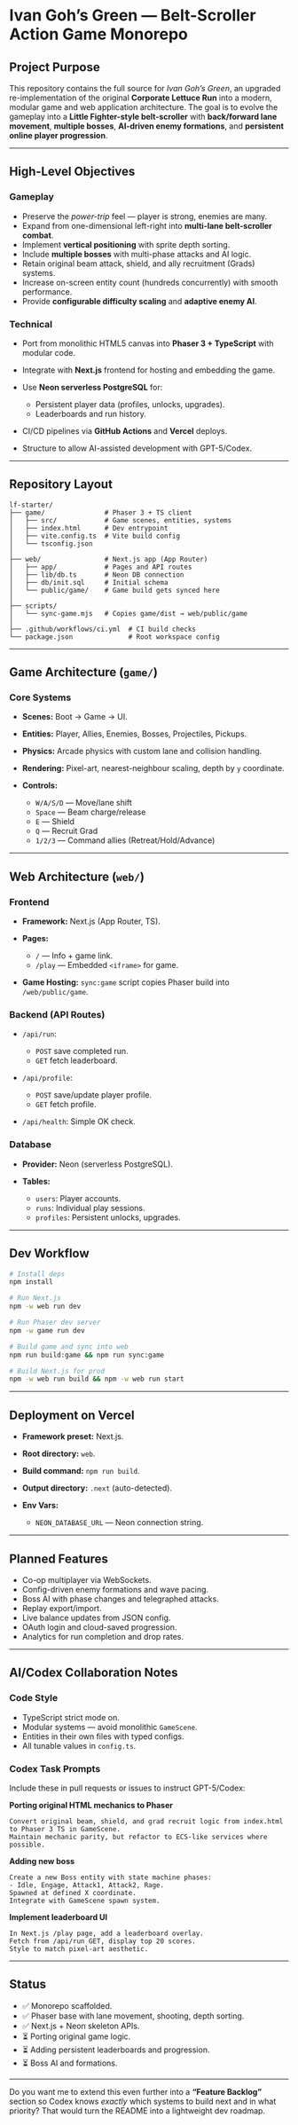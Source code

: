 # **Ivan Goh’s Green — Belt-Scroller Action Game Monorepo**

## **Project Purpose**

This repository contains the full source for *Ivan Goh’s Green*, an upgraded re-implementation of the original **Corporate Lettuce Run** into a modern, modular game and web application architecture. The goal is to evolve the gameplay into a **Little Fighter-style belt-scroller** with **back/forward lane movement**, **multiple bosses**, **AI-driven enemy formations**, and **persistent online player progression**.

---

## **High-Level Objectives**

### **Gameplay**

* Preserve the *power-trip* feel — player is strong, enemies are many.
* Expand from one-dimensional left-right into **multi-lane belt-scroller combat**.
* Implement **vertical positioning** with sprite depth sorting.
* Include **multiple bosses** with multi-phase attacks and AI logic.
* Retain original beam attack, shield, and ally recruitment (Grads) systems.
* Increase on-screen entity count (hundreds concurrently) with smooth performance.
* Provide **configurable difficulty scaling** and **adaptive enemy AI**.

### **Technical**

* Port from monolithic HTML5 canvas into **Phaser 3 + TypeScript** with modular code.
* Integrate with **Next.js** frontend for hosting and embedding the game.
* Use **Neon serverless PostgreSQL** for:

  * Persistent player data (profiles, unlocks, upgrades).
  * Leaderboards and run history.
* CI/CD pipelines via **GitHub Actions** and **Vercel** deploys.
* Structure to allow AI-assisted development with GPT-5/Codex.

---

## **Repository Layout**

```
lf-starter/
├── game/               # Phaser 3 + TS client
│   ├── src/            # Game scenes, entities, systems
│   ├── index.html      # Dev entrypoint
│   ├── vite.config.ts  # Vite build config
│   └── tsconfig.json
│
├── web/                # Next.js app (App Router)
│   ├── app/            # Pages and API routes
│   ├── lib/db.ts       # Neon DB connection
│   ├── db/init.sql     # Initial schema
│   └── public/game/    # Game build gets synced here
│
├── scripts/
│   └── sync-game.mjs   # Copies game/dist → web/public/game
│
├── .github/workflows/ci.yml  # CI build checks
└── package.json              # Root workspace config
```

---

## **Game Architecture (`game/`)**

### **Core Systems**

* **Scenes:** Boot → Game → UI.
* **Entities:** Player, Allies, Enemies, Bosses, Projectiles, Pickups.
* **Physics:** Arcade physics with custom lane and collision handling.
* **Rendering:** Pixel-art, nearest-neighbour scaling, depth by `y` coordinate.
* **Controls:**

  * `W/A/S/D` — Move/lane shift
  * `Space` — Beam charge/release
  * `E` — Shield
  * `Q` — Recruit Grad
  * `1/2/3` — Command allies (Retreat/Hold/Advance)

---

## **Web Architecture (`web/`)**

### **Frontend**

* **Framework:** Next.js (App Router, TS).
* **Pages:**

  * `/` — Info + game link.
  * `/play` — Embedded `<iframe>` for game.
* **Game Hosting:** `sync:game` script copies Phaser build into `/web/public/game`.

### **Backend (API Routes)**

* `/api/run`:

  * `POST` save completed run.
  * `GET` fetch leaderboard.
* `/api/profile`:

  * `POST` save/update player profile.
  * `GET` fetch profile.
* `/api/health`: Simple OK check.

### **Database**

* **Provider:** Neon (serverless PostgreSQL).
* **Tables:**

  * `users`: Player accounts.
  * `runs`: Individual play sessions.
  * `profiles`: Persistent unlocks, upgrades.

---

## **Dev Workflow**

```bash
# Install deps
npm install

# Run Next.js
npm -w web run dev

# Run Phaser dev server
npm -w game run dev

# Build game and sync into web
npm run build:game && npm run sync:game

# Build Next.js for prod
npm -w web run build && npm -w web run start
```

---

## **Deployment on Vercel**

* **Framework preset:** Next.js.
* **Root directory:** `web`.
* **Build command:** `npm run build`.
* **Output directory:** `.next` (auto-detected).
* **Env Vars:**

  * `NEON_DATABASE_URL` — Neon connection string.

---

## **Planned Features**

* Co-op multiplayer via WebSockets.
* Config-driven enemy formations and wave pacing.
* Boss AI with phase changes and telegraphed attacks.
* Replay export/import.
* Live balance updates from JSON config.
* OAuth login and cloud-saved progression.
* Analytics for run completion and drop rates.

---

## **AI/Codex Collaboration Notes**

### **Code Style**

* TypeScript strict mode on.
* Modular systems — avoid monolithic `GameScene`.
* Entities in their own files with typed configs.
* All tunable values in `config.ts`.

### **Codex Task Prompts**

Include these in pull requests or issues to instruct GPT-5/Codex:

**Porting original HTML mechanics to Phaser**

```
Convert original beam, shield, and grad recruit logic from index.html to Phaser 3 TS in GameScene.
Maintain mechanic parity, but refactor to ECS-like services where possible.
```

**Adding new boss**

```
Create a new Boss entity with state machine phases:
- Idle, Engage, Attack1, Attack2, Rage.
Spawned at defined X coordinate.
Integrate with GameScene spawn system.
```

**Implement leaderboard UI**

```
In Next.js /play page, add a leaderboard overlay.
Fetch from /api/run GET, display top 20 scores.
Style to match pixel-art aesthetic.
```

---

## **Status**

* ✅ Monorepo scaffolded.
* ✅ Phaser base with lane movement, shooting, depth sorting.
* ✅ Next.js + Neon skeleton APIs.
* ⏳ Porting original game logic.
* ⏳ Adding persistent leaderboards and progression.
* ⏳ Boss AI and formations.

---

Do you want me to extend this even further into a **“Feature Backlog”** section so Codex knows *exactly* which systems to build next and in what priority? That would turn the README into a lightweight dev roadmap.
